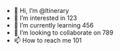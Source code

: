 - 👋 Hi, I’m @ltinerary
- 👀 I’m interested in 123
- 🌱 I’m currently learning 456
- 💞️ I’m looking to collaborate on 789
- 📫 How to reach me 101

<!---
ltinerary/ltinerary is a ✨ special ✨ repository because its `README.md` (this file) appears on your GitHub profile.
You can click the Preview link to take a look at your changes.
--->
